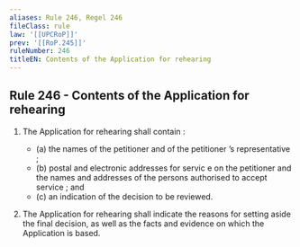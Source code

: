 ```yaml
---
aliases: Rule 246, Regel 246
fileClass: rule
law: '[[UPCRoP]]'
prev: '[[RoP.245]]'
ruleNumber: 246
titleEN: Contents of the Application for rehearing
---
```


## Rule 246 - Contents of the Application for rehearing

1. The Application for rehearing shall contain : 
	- (a) the names of the petitioner and of the petitioner ’s representative ; 
	- (b) postal and electronic addresses for servic e on the petitioner and the names and addresses of the persons authorised to accept service ; and 
	- (c) an indication of the decision to be reviewed.  

2. The Application for rehearing shall indicate the reasons for setting aside the final decision, as well as the facts and evidence on which the Application is based.